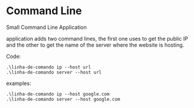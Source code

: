 # Command Line
Small Command Line Application

application adds two command lines, the first one uses to get the public IP and the other to get the name of the server where the website is hosting.

Code: 
```golang
.\linha-de-comando ip --host url
.\linha-de-comando server --host url
```

examples:
```golang
.\linha-de-comando ip --host google.com
.\linha-de-comando server --host google.com
```
